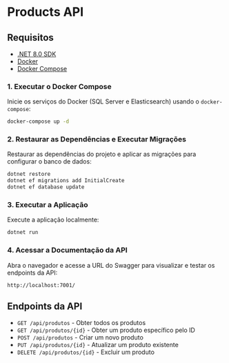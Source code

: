 
# Products API

## Requisitos

- [.NET 8.0 SDK](https://dotnet.microsoft.com/download/dotnet/8.0)
- [Docker](https://www.docker.com/get-started)
- [Docker Compose](https://docs.docker.com/compose/install/)


### 1. Executar o Docker Compose

Inicie os serviços do Docker (SQL Server e Elasticsearch) usando o `docker-compose`:

```bash
docker-compose up -d
```

### 2. Restaurar as Dependências e Executar Migrações

Restaurar as dependências do projeto e aplicar as migrações para configurar o banco de dados:

```bash
dotnet restore
dotnet ef migrations add InitialCreate
dotnet ef database update
```

### 3. Executar a Aplicação

Execute a aplicação localmente:

```bash
dotnet run
```

### 4. Acessar a Documentação da API

Abra o navegador e acesse a URL do Swagger para visualizar e testar os endpoints da API:

```
http://localhost:7001/
```

## Endpoints da API

- `GET /api/produtos` - Obter todos os produtos
- `GET /api/produtos/{id}` - Obter um produto específico pelo ID
- `POST /api/produtos` - Criar um novo produto
- `PUT /api/produtos/{id}` - Atualizar um produto existente
- `DELETE /api/produtos/{id}` - Excluir um produto
